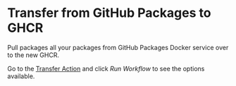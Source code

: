 # Transfer from GitHub Packages to GHCR

Pull packages all your packages from GitHub Packages Docker service over to the new GHCR.

Go to the [Transfer Action](https://github.com/president-business-corp/transfer-container/actions?query=workflow%3A%22GitHub+Packages+Docker+%E2%9E%A1%EF%B8%8F++GHCR%22) and click *Run Workflow* to see the options available.
